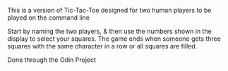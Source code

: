 This is a version of Tic-Tac-Toe designed for two human players to be played on the command line

Start by naming the two players, & then use the numbers shown in the display to
select your squares. The game ends when someone gets three squares with the same
character in a row or all squares are filled.

Done through the Odin Project